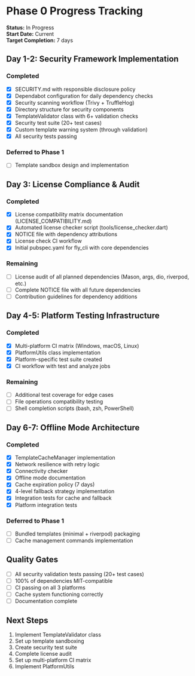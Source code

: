 # Phase 0 Progress Tracking

**Status:** In Progress  
**Start Date:** Current  
**Target Completion:** 7 days

## Day 1-2: Security Framework Implementation

### Completed
- [x] SECURITY.md with responsible disclosure policy
- [x] Dependabot configuration for daily dependency checks
- [x] Security scanning workflow (Trivy + TruffleHog)
- [x] Directory structure for security components
- [x] TemplateValidator class with 6+ validation checks
- [x] Security test suite (20+ test cases)
- [x] Custom template warning system (through validation)
- [x] All security tests passing

### Deferred to Phase 1
- [ ] Template sandbox design and implementation

## Day 3: License Compliance & Audit

### Completed
- [x] License compatibility matrix documentation (LICENSE_COMPATIBILITY.md)
- [x] Automated license checker script (tools/license_checker.dart)
- [x] NOTICE file with dependency attributions
- [x] License check CI workflow
- [x] Initial pubspec.yaml for fly_cli with core dependencies

### Remaining
- [ ] License audit of all planned dependencies (Mason, args, dio, riverpod, etc.)
- [ ] Complete NOTICE file with all future dependencies
- [ ] Contribution guidelines for dependency additions

## Day 4-5: Platform Testing Infrastructure

### Completed
- [x] Multi-platform CI matrix (Windows, macOS, Linux)
- [x] PlatformUtils class implementation
- [x] Platform-specific test suite created
- [x] CI workflow with test and analyze jobs

### Remaining
- [ ] Additional test coverage for edge cases
- [ ] File operations compatibility testing
- [ ] Shell completion scripts (bash, zsh, PowerShell)

## Day 6-7: Offline Mode Architecture

### Completed
- [x] TemplateCacheManager implementation
- [x] Network resilience with retry logic
- [x] Connectivity checker
- [x] Offline mode documentation
- [x] Cache expiration policy (7 days)
- [x] 4-level fallback strategy implementation
- [x] Integration tests for cache and fallback
- [x] Platform integration tests

### Deferred to Phase 1
- [ ] Bundled templates (minimal + riverpod) packaging
- [ ] Cache management commands implementation

## Quality Gates

- [ ] All security validation tests passing (20+ test cases)
- [ ] 100% of dependencies MIT-compatible
- [ ] CI passing on all 3 platforms
- [ ] Cache system functioning correctly
- [ ] Documentation complete

## Next Steps

1. Implement TemplateValidator class
2. Set up template sandboxing
3. Create security test suite
4. Complete license audit
5. Set up multi-platform CI matrix
6. Implement PlatformUtils
